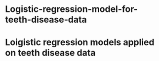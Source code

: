 # Logistic-regression-model-for-teeth-disease-data
# Loigistic regression models applied on teeth disease data
